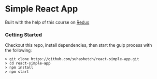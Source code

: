 # Simple React App

Built with the help of this course on [Redux](https://www.udemy.com/react-redux/)

### Getting Started

Checkout this repo, install dependencies, then start the gulp process with the following:

```
> git clone https://github.com/suhashetch/react-simple-app.git
> cd react-simple-app
> npm install
> npm start
```
